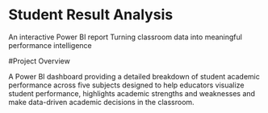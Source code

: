 # Student Result Analysis

An interactive Power BI report Turning classroom data into meaningful performance intelligence

#Project Overview

A Power BI dashboard providing a detailed breakdown of student academic performance across five subjects designed to help educators visualize student performance, highlights academic strengths and weaknesses and make data-driven academic decisions in the classroom.
